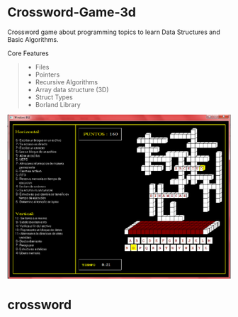 # Crossword-Game-3d

Crossword game about programming topics to learn Data Structures and Basic Algorithms.

Core Features
> - Files
> - Pointers
> - Recursive Algorithms
> - Array data structure (3D)
> - Struct Types
> - Borland Library

![Alt text](./main.png?raw=true)
# crossword
